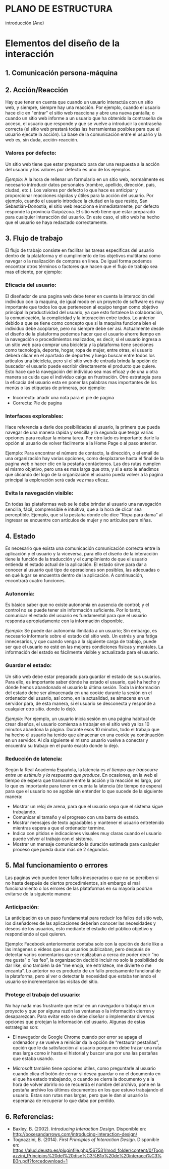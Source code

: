 # PLANO DE ESTRUCTURA
introducción (Ane)

# **Elementos del diseño de la interacción** 

## 1. Comunicación persona-máquina

## 2. Acción/Reacción 
Hay que tener en cuenta que cuando un usuario interactúa con un sitio web, y siempre, siempre hay una reacción. Por ejemplo, cuando el usuario hace clic en "entrar" el sitio web reacciona y abre una nueva pantalla; o cuando un sitio web informe a un usuario que ha obtenido la contraseña de acceso, el usuario que responde y que se vuelve a introducir la contraseña correcta (el sitio web prestará todas las herramientas posibles para que el usuario ejecute la acción). La base de la comunicación entre el usuario y la web es, sin duda, acción-reacción.

### Valores por defecto:
Un sitio web tiene que estar preparado para dar una respuesta a la acción del usuario y los valores por defecto es uno de los ejemplos.

*Ejemplo:*
 A la hora de rellenar un formulario en un sitio web, normalmente es necesario introducir datos personales (nombre, apellido, dirección, país, ciudad, etc.). Los valores por defecto lo que hace es anticipar y proporcionar reacciones rápidas y útiles para la acción del usuario. Por ejemplo, cuando el usuario introduce la ciudad en la que reside, San Sebastián-Donostia, el sitio web reacciona e inmediatamente, por defecto responde la provincia Guipúzcoa. El sitio web tiene que estar preparado para cualquier interacción del usuario. En este caso, el sitio web ha hecho que el usuario se haya redactado correctamente.


## 3. Flujo de trabajo 
El flujo de trabajo consiste en facilitar las tareas especificas del usuario dentro de la plataforma y el cumplimiento de los objetivos multitarea como navegar o la realización de compras en linea. De igual forma podemos encontrar otros términos o factores que hacen que el flujo de trabajo sea mas eficiente, por ejemplo: 


### Eficacia del usuario: 
El diseñador de una pagina web debe tener en cuenta la interacción del individuo con la maquina, de igual modo en un proyecto de software es muy importante que todos los que pertenecen al equipo tengan como objetivo principal la productividad del usuario, ya que esto fortalece la colaboración, la comunicación, la complicidad y la interacción entre todos. Lo anterior debido a que se tiene como concepto que si la maquina funciona bien el individuo debe acoplarse, pero no siempre debe ser así. Actualmente desde el diseño de la plataforma podemos hacer que el usuario ahorre tiempo en la navegación o procedimientos realizados, es decir, si el usuario ingresa a un sitio web para comprar una bicicleta y la plataforma tiene secciones como tecnología, deporte, hogar, ropa de mujer, entre otras, el usuario deberá clicar en el apartado de deportes y luego buscar entre todos los artículos una bicicleta, pero si el sitio web de entrada brinda la opción de buscador el usuario puede escribir directamente el producto que quiere. Esto hace que la navegación del individuo sea mas eficaz y de una u otra manera se cuida que el individuo caiga en frustración. 
Otro estrategia para la eficacia del usuario esta en poner las palabras mas importantes de los menús o las etiquetas de primeras, por ejemplo: 

- Incorrecta: añadir una nota para el pie de pagina
- Correcta: Pie de pagina 

### Interfaces explorables: 
Hace referencia a darle dos posibilidades al usuario, la primera que pueda navegar de una manera rápida y sencilla y la segunda que tenga varias opciones para realizar la misma tarea. Por otro lado es importante darle la opción al usuario de volver fácilmente a la Home Page o al paso anterior. 

Ejemplo: 
 Para encontrar el número de contacto, la dirección, o el email de una organización hay varias opciones, como desplazarse hasta el final de la pagina web o hacer clic en la pestaña contáctenos. Las dos rutas cumplen el mismo objetivo, pero una es mas larga que otra, y si a esto le añadimos que clicando del logo de la organización el usuario pueda volver a la pagina principal la exploración será cada vez mas eficaz. 

### Evita la navegación visible: 
En todas las plataformas web se le debe brindar al usuario una navegación sencilla, fácil, comprensible e intuitiva, que a la hora de clicar sea perceptible. Ejemplo, que si la pestaña donde clic dice “Ropa para dama” al ingresar se encuentre con artículos de mujer y no artículos para niñas. 


## 4. Estado
Es necesario que exista una comunicación comunicación correcta entre la aplicación y el usuario y la viceversa, para ello el diseño de la interacción tiene la función de la traducción y el cumplimiento de que el usuario entienda el estado actual de la aplicación. El estado sirve para dar a conocer al usuario qué tipo de operaciones son posibles, las adecuadas o en qué lugar se encuentra dentro de la aplicación. A continuación, encontrará cuatro funciones.

### Autonomía:
Es básico saber que no existe autonomía en ausencia de control; y el control no se puede tener sin información suficiente. Por lo tanto, comunicar el estado del usuario es fundamental para que el usuario responda apropiadamente con la información disponible.

*Ejemplo:*
 Se puede dar autonomía ilimitada a un usuario; Sin embargo, es necesario informarle sobre el estado del sitio web. Un estrés y una fatiga innecesarios, y que cuando venga a la siguiente carga de trabajo, puede ser que el usuario no esté en las mejores condiciones físicas y mentales. La información del estado es fácilmente visible y actualizada para el usuario.

### Guardar el estado:
Un sitio web debe estar preparado para guardar el estado de sus usuarios. Para ello, es importante saber dónde ha estado el usuario, qué ha hecho y dónde hemos abandonado el usuario la última sesión. Toda la información del estado debe ser almacenada en una cookie durante la sesión en el ordenador del usuario, así como, en la actualidad, se almacena en un servidor para, de esta manera, si el usuario se desconecta y responde a cualquier otro sitio. donde lo dejó.

*Ejemplo:*
 Por ejemplo, un usuario inicia sesión en una página habitual de crear diseños, el usuario comienza a trabajar en el sitio web ya los 10 minutos abandona la página. Durante esos 10 minutos, todo el trabajo que ha hecho el usuario ha tenido que almacenar en una cookie ya continuación en un servidor. Al día siguiente el mismo usuario vuelve a conectar y encuentra su trabajo en el punto exacto donde lo dejó.

### Reducción de latencia:
Según la Real Academia Española, la latencia es *el tiempo que transcurre entre un estímulo y la respuesta que produce*. En ocasiones, en la web el tiempo de espera que transcurre entre la acción y la reacción es largo, por lo que es importante para tener en cuenta la latencia (de tiempo de espera) para que el usuario no se agobie sin entender lo que sucede de la siguiente manera:

- Mostrar un reloj de arena, para que el usuario sepa que el sistema sigue trabajando.
- Comunicar el tamaño y el progreso con una barra de estado.
- Mostrar mensajes de texto agradables y mantener el usuario entretenido mientras espera a que el ordenador termine.
- Indica con pitidos e indicaciones visuales muy claras cuando el usuario puede volver al trabajo con el sistema.
- Mostrar un mensaje comunicando la duración estimada para cualquier proceso que pueda durar más de 2 segundos.

## 5. Mal funcionamiento o errores 
Las paginas web pueden tener fallos inesperados o que no se perciben si no hasta después de ciertos procedimientos, sin embargo el mal funcionamiento o los errores de las plataformas en su mayoría podrían evitarse de la siguiente manera: 

### Anticipación: 
La anticipación es un paso fundamental para reducir los fallos del sitio web, los diseñadores de las aplicaciones deberían conocer las necesidades y deseos de los usuarios, esto mediante el estudio del público objetivo y respondiendo al qué quieren. 

Ejemplo: 
 Facebook anteriormente contaba solo con la opción de darle like a las imágenes o vídeos que sus usuarios publicaban, pero después de detectar varios comentarios que se realizaban a cerca de poder decir “no me gusta” o “es feo”, la organización decidió incluir no solo la posibilidad de dar like, sino también la de “me enoja, me entristece, me divierte o me encanta”. Lo anterior no es producto de un fallo precisamente funcional de la plataforma, pero al ver o detectar la necesidad que estaba teniendo el usuario se incrementaron las visitas del sitio. 

### Protege el trabajo del usuario: 
No hay nada mas frustrante que estar en un navegador o trabajar en un proyecto y que por alguna razón las ventanas o la información cierren y desaparezcan. Para evitar esto se debe diseñar o implementar diversas opciones que protejan la información del usuario. Algunas de estas estrategias  son: 

- El navegador de Google Chrome cuando por error se apaga el ordenador y se vuelve a reiniciar da la opción de “restaurar pestañas”, opción que le da satisfacción al usuario porque no debe trazar una ruta mas larga como ir hasta el historial y buscar una por una las pestañas que estaba usando.

- Microsoft también tiene opciones útiles, como preguntarle al usuario cuando clica el botón de cerrar si desea guardar o no el documento en el que ha estado trabajando, o cuando se cierra la documento y a la hora de volver abrirlo no se recuerda el nombre del archivo, pone en la pestaña archivo los últimos documentos en los que estuvo trabajando el usuario. Estas son rutas mas largas, pero que le dan al usuario la esperanza de recuperar lo que daba por perdido. 

## 6. Referencias:
- Baxley, B. (2002). *Introducing Interaction Design*. Disponible en: http://boxesandarrows.com/introducing-interaction-design/ 
- Tognazzini, B. (2014). *First Principles of Interaction Design*. Disponible en: https://alud.deusto.es/pluginfile.php/567531/mod_folder/content/0/Tognazzini_Principios%20del%20dise%C3%B1o%20de%20interacci%C3%B3n.pdf?forcedownload=1 
